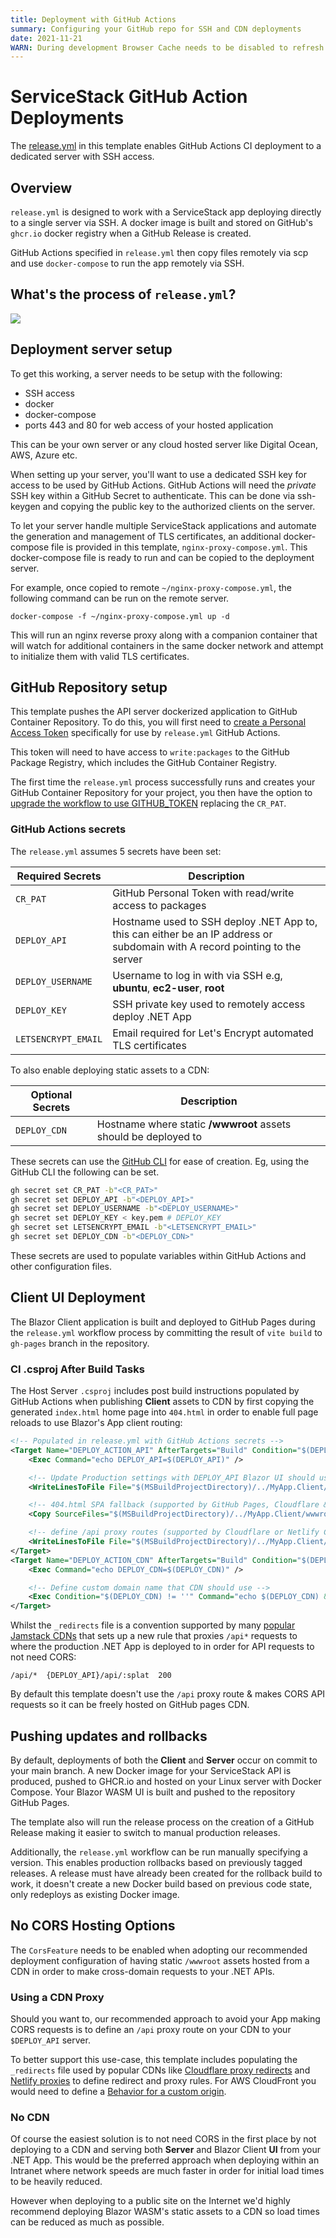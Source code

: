 ```yaml
---
title: Deployment with GitHub Actions
summary: Configuring your GitHub repo for SSH and CDN deployments
date: 2021-11-21
WARN: During development Browser Cache needs to be disabled to refresh .md changes
---
```


# ServiceStack GitHub Action Deployments

The [release.yml](https://github.com/NetCoreTemplates/blazor-wasm/blob/main/.github/workflows/release.yml) 
in this template enables GitHub Actions CI deployment to a dedicated server with SSH access.

## Overview
`release.yml` is designed to work with a ServiceStack app deploying directly to a single server via SSH. A docker image is built and stored on GitHub's `ghcr.io` docker registry when a GitHub Release is created.

GitHub Actions specified in `release.yml` then copy files remotely via scp and use `docker-compose` to run the app remotely via SSH.

## What's the process of `release.yml`?

![](https://raw.githubusercontent.com/ServiceStack/docs/master/docs/images/mix/release-ghr-vanilla-diagram.png)

## Deployment server setup
To get this working, a server needs to be setup with the following:

- SSH access
- docker
- docker-compose
- ports 443 and 80 for web access of your hosted application

This can be your own server or any cloud hosted server like Digital Ocean, AWS, Azure etc.

When setting up your server, you'll want to use a dedicated SSH key for access to be used by GitHub Actions. GitHub Actions will need the *private* SSH key within a GitHub Secret to authenticate. This can be done via ssh-keygen and copying the public key to the authorized clients on the server.

To let your server handle multiple ServiceStack applications and automate the generation and management of TLS certificates, an additional docker-compose file is provided in this template, `nginx-proxy-compose.yml`. This docker-compose file is ready to run and can be copied to the deployment server.

For example, once copied to remote `~/nginx-proxy-compose.yml`, the following command can be run on the remote server.

```
docker-compose -f ~/nginx-proxy-compose.yml up -d
```

This will run an nginx reverse proxy along with a companion container that will watch for additional containers in the same docker network and attempt to initialize them with valid TLS certificates.

## GitHub Repository setup
This template pushes the API server dockerized application to GitHub Container Repository. To do this, you will first need to [create a Personal Access Token](https://docs.github.com/en/authentication/keeping-your-account-and-data-secure/creating-a-personal-access-token) specifically for use by `release.yml` GitHub Actions.

This token will need to have access to `write:packages` to the GitHub Package Registry, which includes the GitHub Container Registry.

The first time the `release.yml` process successfully runs and creates your GitHub Container Repository for your project, you then have the option to [upgrade the workflow to use GITHUB_TOKEN](https://docs.github.com/en/packages/managing-github-packages-using-github-actions-workflows/publishing-and-installing-a-package-with-github-actions#upgrading-a-workflow-that-accesses-ghcrio) replacing the `CR_PAT`. 

### GitHub Actions secrets

The `release.yml` assumes 5 secrets have been set:

| Required Secrets | Description |
| -- | -- |
| `CR_PAT` | GitHub Personal Token with read/write access to packages |
| `DEPLOY_API` | Hostname used to SSH deploy .NET App to, this can either be an IP address or subdomain with A record pointing to the server |
| `DEPLOY_USERNAME` | Username to log in with via SSH e.g, **ubuntu**, **ec2-user**, **root** |
| `DEPLOY_KEY` | SSH private key used to remotely access deploy .NET App |
| `LETSENCRYPT_EMAIL` | Email required for Let's Encrypt automated TLS certificates |

To also enable deploying static assets to a CDN:

| Optional Secrets | Description |
| -- | -- |
| `DEPLOY_CDN` | Hostname where static **/wwwroot** assets should be deployed to |

These secrets can use the [GitHub CLI](https://cli.github.com/manual/gh_secret_set) for ease of creation. Eg, using the GitHub CLI the following can be set.

```bash
gh secret set CR_PAT -b"<CR_PAT>"
gh secret set DEPLOY_API -b"<DEPLOY_API>"
gh secret set DEPLOY_USERNAME -b"<DEPLOY_USERNAME>"
gh secret set DEPLOY_KEY < key.pem # DEPLOY_KEY
gh secret set LETSENCRYPT_EMAIL -b"<LETSENCRYPT_EMAIL>"
gh secret set DEPLOY_CDN -b"<DEPLOY_CDN>"
```

These secrets are used to populate variables within GitHub Actions and other configuration files.

## Client UI Deployment

The Blazor Client application is built and deployed to GitHub Pages during the `release.yml` workflow process by committing 
the result of `vite build` to `gh-pages` branch in the repository.

### CI .csproj After Build Tasks

The Host Server `.csproj` includes post build instructions populated by GitHub Actions when publishing **Client** assets to CDN 
by first copying the generated `index.html` home page into `404.html` in order to enable full page reloads to use Blazor's App 
client routing:

```xml
<!-- Populated in release.yml with GitHub Actions secrets -->
<Target Name="DEPLOY_ACTION_API" AfterTargets="Build" Condition="$(DEPLOY_API) != ''">
    <Exec Command="echo DEPLOY_API=$(DEPLOY_API)" />

    <!-- Update Production settings with DEPLOY_API Blazor UI should use  -->
    <WriteLinesToFile File="$(MSBuildProjectDirectory)/../MyApp.Client/wwwroot/appsettings.Production.json" Lines="$([System.IO.File]::ReadAllText($(MSBuildProjectDirectory)/../MyApp.Client/wwwroot/appsettings.Production.json).Replace('{DEPLOY_API}',$(DEPLOY_API)))" Overwrite="true" Encoding="UTF-8" />

    <!-- 404.html SPA fallback (supported by GitHub Pages, Cloudflare & Netlify CDNs) -->
    <Copy SourceFiles="$(MSBuildProjectDirectory)/../MyApp.Client/wwwroot/index.html" DestinationFiles="$(MSBuildProjectDirectory)/../MyApp.Client/wwwroot/404.html" />

    <!-- define /api proxy routes (supported by Cloudflare or Netlify CDNs)  -->
    <WriteLinesToFile File="$(MSBuildProjectDirectory)/../MyApp.Client/wwwroot/_redirects" Lines="$([System.IO.File]::ReadAllText($(MSBuildProjectDirectory)/../MyApp.Client/wwwroot/_redirects).Replace('{DEPLOY_API}',$(DEPLOY_API)))" Overwrite="true" Encoding="UTF-8" />
</Target>
<Target Name="DEPLOY_ACTION_CDN" AfterTargets="Build" Condition="$(DEPLOY_CDN) != ''">
    <Exec Command="echo DEPLOY_CDN=$(DEPLOY_CDN)" />

    <!-- Define custom domain name that CDN should use -->
    <Exec Condition="$(DEPLOY_CDN) != ''" Command="echo $(DEPLOY_CDN) &gt; $(MSBuildProjectDirectory)/../MyApp.Client/wwwroot/CNAME" />
</Target>
```

Whilst the `_redirects` file is a convention supported by many [popular Jamstack CDNs](https://jamstack.wtf/#deployment)
that sets up a new rule that proxies `/api*` requests to where the production .NET App is deployed to in order 
for API requests to not need CORS:

```
/api/*  {DEPLOY_API}/api/:splat  200
```

By default this template doesn't use the `/api` proxy route & makes CORS API requests so it can be freely hosted 
on GitHub pages CDN.

## Pushing updates and rollbacks

By default, deployments of both the **Client** and **Server** occur on commit to your main branch. A new Docker image for your 
ServiceStack API is produced, pushed to GHCR.io and hosted on your Linux server with Docker Compose.
Your Blazor WASM UI is built and pushed to the repository GitHub Pages.

The template also will run the release process on the creation of a GitHub Release making it easier to switch to manual production releases.

Additionally, the `release.yml` workflow can be run manually specifying a version. This enables production rollbacks based on previously tagged releases.
A release must have already been created for the rollback build to work, it doesn't create a new Docker build based on previous code state, only redeploys as existing Docker image.

## No CORS Hosting Options

The `CorsFeature` needs to be enabled when adopting our recommended deployment configuration of having static 
`/wwwroot` assets hosted from a CDN in order to make cross-domain requests to your .NET APIs. 

### Using a CDN Proxy
Should you want to, our recommended approach to avoid your App making CORS requests is to define an `/api` proxy route
on your CDN to your `$DEPLOY_API` server. 

To better support this use-case, this template includes populating the `_redirects` file used by popular CDNs like
[Cloudflare proxy redirects](https://developers.cloudflare.com/pages/platform/redirects) and
[Netlify proxies](https://docs.netlify.com/routing/redirects/rewrites-proxies/#proxy-to-another-service) to define
redirect and proxy rules. For AWS CloudFront you would need to define a 
[Behavior for a custom origin](https://docs.aws.amazon.com/AmazonCloudFront/latest/DeveloperGuide/RequestAndResponseBehaviorCustomOrigin.html).

### No CDN

Of course the easiest solution is to not need CORS in the first place by not deploying to a CDN and serving both **Server**
and Blazor Client **UI** from your .NET App. This would be the preferred approach when deploying within an Intranet where
network speeds are much faster in order for initial load times to be heavily reduced. 

However when deploying to a public site on the Internet we'd highly recommend deploying Blazor WASM's static assets to a CDN 
so load times can be reduced as much as possible.
